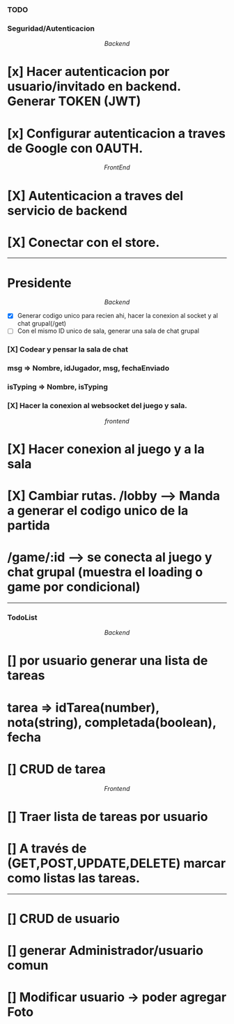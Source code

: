 ### TODO

### Seguridad/Autenticacion

$$ Backend $$
# [x] Hacer autenticacion por usuario/invitado en backend. Generar TOKEN (JWT)
# [x] Configurar autenticacion a traves de Google con 0AUTH.

$$ FrontEnd $$ 
# [X] Autenticacion a traves del servicio de backend
# [X] Conectar con el store.

_____________________________________________________________________

# Presidente
$$ Backend $$ 
- [x] Generar codigo unico para recien ahi, hacer la conexion al socket y al chat grupal(/get)
- [ ] Con el mismo ID unico de sala, generar una sala de chat grupal
### [X] Codear y pensar la sala de chat     
###     msg       => Nombre, idJugador, msg, fechaEnviado
###     isTyping  => Nombre, isTyping
###
### [X] Hacer la conexion al websocket del juego y sala.

$$ frontend $$
# [X] Hacer conexion al juego y a la sala 
# [X] Cambiar rutas. /lobby --> Manda a generar el codigo unico de la partida
#                   /game/:id --> se conecta al juego y chat grupal (muestra el loading o game por condicional)

______________________________________________________________________

### TodoList
$$ Backend $$
# [] por usuario generar una lista de tareas
#     tarea => idTarea(number), nota(string), completada(boolean), fecha
# [] CRUD de tarea

$$ Frontend $$
# [] Traer lista de tareas por usuario
# [] A través de (GET,POST,UPDATE,DELETE) marcar como listas las tareas.

________________________________________________________________________

###
# [] CRUD de usuario
# [] generar Administrador/usuario comun
# [] Modificar usuario -> poder agregar Foto
